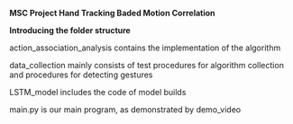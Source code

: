 **MSC Project Hand Tracking Baded Motion Correlation**

**Introducing the folder structure**

action_association_analysis contains the implementation of the algorithm

data_collection mainly consists of test procedures for algorithm collection and procedures for detecting gestures

LSTM_model includes the code of model builds

main.py is our main program, as demonstrated by demo_video
